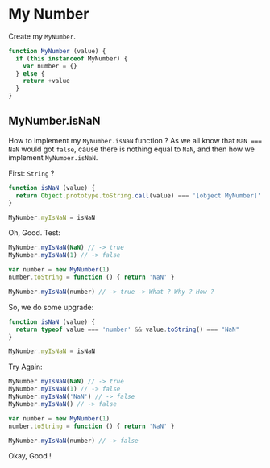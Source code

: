 
# My Number

Create my ```MyNumber```.
```js
function MyNumber (value) {
  if (this instanceof MyNumber) {
    var number = {}
  } else {
    return +value
  }
}
```

## MyNumber.isNaN

How to implement my ```MyNumber.isNaN``` function ? As we all know that ```NaN === NaN``` would got ```false```, cause there is nothing equal to ```NaN```, and then how we implement ```MyNumber.isNaN```.

First: ```String``` ?
``` js
function isNaN (value) {
  return Object.prototype.toString.call(value) === '[object MyNumber]' && value.toString() === "NaN"
}

MyNumber.myIsNaN = isNaN
```
Oh, Good.
Test:
``` js
MyNumber.myIsNaN(NaN) // -> true
MyNumber.myIsNaN(1) // -> false

var number = new MyNumber(1)
number.toString = function () { return 'NaN' }

MyNumber.myIsNaN(number) // -> true -> What ? Why ? How ?
```
So, we do some upgrade:
``` js
function isNaN (value) {
  return typeof value === 'number' && value.toString() === "NaN"
}

MyNumber.myIsNaN = isNaN
```
Try Again:
``` js
MyNumber.myIsNaN(NaN) // -> true
MyNumber.myIsNaN(1) // -> false
MyNumber.myIsNaN('NaN') // -> false
MyNumber.myIsNaN() // -> false

var number = new MyNumber(1)
number.toString = function () { return 'NaN' }

MyNumber.myIsNaN(number) // -> false
```
Okay, Good !

